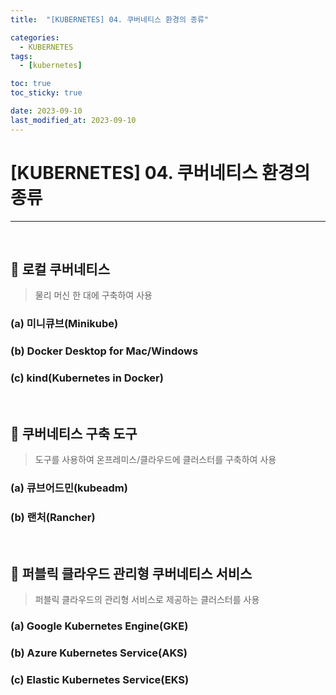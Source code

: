 ```yaml
---
title:  "[KUBERNETES] 04. 쿠버네티스 환경의 종류" 

categories:
  - KUBERNETES
tags:
  - [kubernetes]

toc: true
toc_sticky: true

date: 2023-09-10
last_modified_at: 2023-09-10
---
```

# [KUBERNETES] 04. 쿠버네티스 환경의 종류
---

<style>
table {
    font-size: 12pt;
}
table th:first-of-type {
    width: 5%;
}
table th:nth-of-type(2) {
    width: 15%;
}
table th:nth-of-type(3) {
    width: 50%;
}
table th:nth-of-type(4) {
    width: 30%;
}
</style>

<br>

## 🔔 로컬 쿠버네티스 

> 물리 머신 한 대에 구축하여 사용

### (a) 미니큐브(Minikube)

### (b) Docker Desktop for Mac/Windows

### (c) kind(Kubernetes in Docker)

<br>

## 🔔 쿠버네티스 구축 도구

> 도구를 사용하여 온프레미스/클라우드에 클러스터를 구축하여 사용

### (a) 큐브어드민(kubeadm)

### (b) 랜처(Rancher)

<br>

## 🔔 퍼블릭 클라우드 관리형 쿠버네티스 서비스

> 퍼블릭 클라우드의 관리형 서비스로 제공하는 클러스터를 사용

### (a) Google Kubernetes Engine(GKE)

### (b) Azure Kubernetes Service(AKS)

### (c) Elastic Kubernetes Service(EKS)

<br>